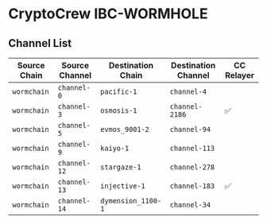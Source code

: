 # CryptoCrew IBC-WORMHOLE

## Channel List

| Source Chain | Source Channel | Destination Chain   | Destination Channel | CC Relayer |
|--------------|----------------|---------------------|---------------------|------------|
| `wormchain`  | `channel-0`    | `pacific-1`         | `channel-4`         |           |
| `wormchain`  | `channel-3`    | `osmosis-1`         | `channel-2186`      | ✅          |
| `wormchain`  | `channel-5`    | `evmos_9001-2`      | `channel-94`        |           |
| `wormchain`  | `channel-9`    | `kaiyo-1`           | `channel-113`       |           |
| `wormchain`  | `channel-12`   | `stargaze-1`        | `channel-278`       |           |
| `wormchain`  | `channel-13`   | `injective-1`       | `channel-183`       | ✅          |
| `wormchain`  | `channel-14`   | `dymension_1100-1`  | `channel-34`        |           |